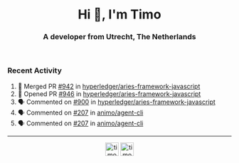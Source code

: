 <h1 align="center">Hi 👋, I'm Timo</h1>
<h3 align="center">A developer from Utrecht, The Netherlands</h3>
<br/>
<!-- https://github.com/rahuldkjain/github-profile-readme-generator --!>

<!--  <p align="left"><img src="https://github-readme-stats.vercel.app/api?username=timoglastra&show_icons=true&count_private=true&" alt="timoglastra" /></p> --!>

<!--
Github language stats
<p align="left"><img src="https://github-readme-stats.vercel.app/api/top-langs/?username=timoglastra&layout=compact" alt="timoglastra" /><p>
-->

<!-- Codestats language stats -->
<!-- <p align="left"><img src="https://codestats-readme.vercel.app/api/top-langs/?username=timoglastra&layout=compact&language_count=12" alt="timoglastra" /><p>    --!>
  
<h3>Recent Activity</h3>

<!--START_SECTION:activity-->
1. 🎉 Merged PR [#942](https://github.com/hyperledger/aries-framework-javascript/pull/942) in [hyperledger/aries-framework-javascript](https://github.com/hyperledger/aries-framework-javascript)
2. 💪 Opened PR [#946](https://github.com/hyperledger/aries-framework-javascript/pull/946) in [hyperledger/aries-framework-javascript](https://github.com/hyperledger/aries-framework-javascript)
3. 🗣 Commented on [#900](https://github.com/hyperledger/aries-framework-javascript/issues/900) in [hyperledger/aries-framework-javascript](https://github.com/hyperledger/aries-framework-javascript)
4. 🗣 Commented on [#207](https://github.com/animo/agent-cli/issues/207) in [animo/agent-cli](https://github.com/animo/agent-cli)
5. 🗣 Commented on [#207](https://github.com/animo/agent-cli/issues/207) in [animo/agent-cli](https://github.com/animo/agent-cli)
<!--END_SECTION:activity-->

---

<p align="center">
<a href="https://twitter.com/timoglastra" target="blank"><img align="center" src="https://cdn.jsdelivr.net/npm/simple-icons@3.0.1/icons/twitter.svg" alt="timoglastra" height="30" width="30" /></a>
<a href="https://linkedin.com/in/timoglastra" target="blank"><img align="center" src="https://cdn.jsdelivr.net/npm/simple-icons@3.0.1/icons/linkedin.svg" alt="timoglastra" height="30" width="30" /></a>
</p>



